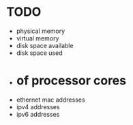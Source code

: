 # TODO

- physical memory
- virtual memory
- disk space available
- disk space used
- # of processor cores
- ethernet mac addresses
- ipv4 addresses
- ipv6 addresses
